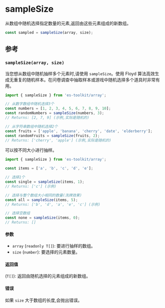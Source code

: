 # sampleSize

从数组中随机选择指定数量的元素,返回由这些元素组成的新数组。

```typescript
const sampled = sampleSize(array, size);
```

## 参考

### `sampleSize(array, size)`

当您想从数组中随机抽样多个元素时,请使用 `sampleSize`。使用 Floyd 算法高效生成无重复的随机样本。在问卷调查中抽取样本或游戏中随机选择多个道具时非常有用。

```typescript
import { sampleSize } from 'es-toolkit/array';

// 从数字数组中随机选择3个
const numbers = [1, 2, 3, 4, 5, 6, 7, 8, 9, 10];
const randomNumbers = sampleSize(numbers, 3);
// Returns: [2, 7, 9] (示例,实际是随机的)

// 从字符串数组中随机选择2个
const fruits = ['apple', 'banana', 'cherry', 'date', 'elderberry'];
const randomFruits = sampleSize(fruits, 2);
// Returns: ['cherry', 'apple'] (示例,实际是随机的)
```

可以按不同大小进行抽样。

```typescript
import { sampleSize } from 'es-toolkit/array';

const items = ['a', 'b', 'c', 'd', 'e'];

// 选择1个
const single = sampleSize(items, 1);
// Returns: ['c'] (示例)

// 选择与整个数组大小相同的数量(洗牌效果)
const all = sampleSize(items, 5);
// Returns: ['b', 'd', 'a', 'e', 'c'] (示例)

// 选择空数组
const none = sampleSize(items, 0);
// Returns: []
```

#### 参数

- `array` (`readonly T[]`): 要进行抽样的数组。
- `size` (`number`): 要选择的元素数量。

#### 返回值

(`T[]`): 返回由随机选择的元素组成的新数组。

#### 错误

如果 `size` 大于数组的长度,会抛出错误。
